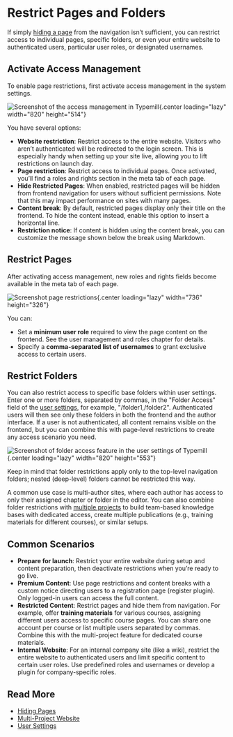 #  Restrict Pages and Folders

If simply [hiding a page](/author-guide/edit-meta-information) from the navigation isn’t sufficient, you can restrict access to individual pages, specific folders, or even your entire website to authenticated users, particular user roles, or designated usernames.

## Activate Access Management

To enable page restrictions, first activate access management in the system settings.

![Screenshot of the access management in Typemill](media/live/typemill-restrict-pages.webp){.center loading="lazy" width="820" height="514"}

You have several options:

* **Website restriction**: Restrict access to the entire website. Visitors who aren’t authenticated will be redirected to the login screen. This is especially handy when setting up your site live, allowing you to lift restrictions on launch day.
* **Page restriction**: Restrict access to individual pages. Once activated, you’ll find a roles and rights section in the meta tab of each page.
* **Hide Restricted Pages**: When enabled, restricted pages will be hidden from frontend navigation for users without sufficient permissions. Note that this may impact performance on sites with many pages.
* **Content break**: By default, restricted pages display only their title on the frontend. To hide the content instead, enable this option to insert a horizontal line.
* **Restriction notice**: If content is hidden using the content break, you can customize the message shown below the break using Markdown.

## Restrict Pages

After activating access management, new roles and rights fields become available in the meta tab of each page.

![Screenshot page restrictions](media/live/meta-page-restrictions.webp){.center loading="lazy" width="736" height="326"}

You can:

* Set a **minimum user role** required to view the page content on the frontend. See the user management and roles chapter for details.
* Specify a **comma-separated list of usernames** to grant exclusive access to certain users.

## Restrict Folders

You can also restrict access to specific base folders within user settings. Enter one or more folders, separated by commas, in the "Folder Access" field of the [user settings](/admin-guide/users), for example, "/folder1,/folder2". Authenticated users will then see only these folders in both the frontend and the author interface. If a user is not authenticated, all content remains visible on the frontend, but you can combine this with page-level restrictions to create any access scenario you need.

![Screenshot of folder access feature in the user settings of Typemill](media/live/typemill-account-restrictions-new.webp){.center loading="lazy" width="820" height="553"}

Keep in mind that folder restrictions apply only to the top-level navigation folders; nested (deep-level) folders cannot be restricted this way.

A common use case is multi-author sites, where each author has access to only their assigned chapter or folder in the editor. You can also combine folder restrictions with [multiple projects](/author-guide/multi-project) to build team-based knowledge bases with dedicated access, create multiple publications (e.g., training materials for different courses), or similar setups.

## Common Scenarios

* **Prepare for launch**: Restrict your entire website during setup and content preparation, then deactivate restrictions when you’re ready to go live.
* **Premium Content**: Use page restrictions and content breaks with a custom notice directing users to a registration page (register plugin). Only logged-in users can access the full content.
* **Restricted Content**: Restrict pages and hide them from navigation. For example, offer **training materials** for various courses, assigning different users access to specific course pages. You can share one account per course or list multiple users separated by commas. Combine this with the multi-project feature for dedicated course materials.
* **Internal Website**: For an internal company site (like a wiki), restrict the entire website to authenticated users and limit specific content to certain user roles. Use predefined roles and usernames or develop a plugin for company-specific roles.

## Read More

* [Hiding Pages ](/author-guide/edit-meta-information)
* [Multi-Project Website](/author-guide/multi-project)  
* [User Settings](/admin-guide/users)

